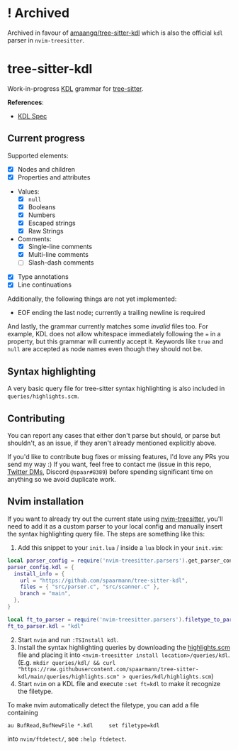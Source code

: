 # ! Archived

Archived in favour of
[amaangq/tree-sitter-kdl](https://github.com/amaanq/tree-sitter-kdl) which is
also the official `kdl` parser in `nvim-treesitter`.

# tree-sitter-kdl

Work-in-progress [KDL](https://github.com/kdl-org/kdl/) grammar for
[tree-sitter](https://github.com/tree-sitter/tree-sitter).

**References**:
* [KDL Spec](https://github.com/kdl-org/kdl/blob/main/SPEC.md)

## Current progress

Supported elements:
* [x] Nodes and children
* [x] Properties and attributes
* Values:
  * [x] `null`
  * [x] Booleans
  * [x] Numbers
  * [x] Escaped strings
  * [x] Raw Strings
* Comments:
  * [x] Single-line comments
  * [x] Multi-line comments
  * [ ] Slash-dash comments
* [x] Type annotations
* [x] Line continuations

Additionally, the following things are not yet implemented:
* EOF ending the last node; currently a trailing newline is required

And lastly, the grammar currently matches some *invalid* files too. For example, KDL does not allow
whitespace immediately following the `=` in a property, but this grammar will currently accept it.
Keywords like `true` and `null` are accepted as node names even though they should not be.

## Syntax highlighting

A very basic query file for tree-sitter syntax highlighting is also included in
`queries/highlights.scm`.

## Contributing

You can report any cases that either don't parse but should, or parse but shouldn't, as an issue, if
they aren't already mentioned explicitly above.

If you'd like to contribute bug fixes or missing features, I'd love any PRs you send my way :) If
you want, feel free to contact me (issue in this repo, [Twitter DMs](https://twitter.com/s_paarmann/), 
Discord `@spaar#8389`) before spending significant time on anything so we avoid duplicate work.

## Nvim installation

If you want to already try out the current state using
[nvim-treesitter](https://github.com/nvim-treesitter/nvim-treesitter), you'll need to add it as a
custom parser to your local config and manually insert the syntax highlighting query file. The
steps are something like this:
1. Add this snippet to your `init.lua` / inside a `lua` block in your `init.vim`:
```lua
local parser_config = require('nvim-treesitter.parsers').get_parser_configs()
parser_config.kdl = {
  install_info = {
    url = "https://github.com/spaarmann/tree-sitter-kdl",
    files = { "src/parser.c", "src/scanner.c" },
    branch = "main",
  },
}

local ft_to_parser = require('nvim-treesitter.parsers').filetype_to_parsername
ft_to_parser.kdl = "kdl"
```
2. Start `nvim` and run `:TSInstall kdl`.
3. Install the syntax highlighting queries by downloading the
   [highlights.scm](./queries/highlights.scm) file and placing it into `<nvim-treesitter install
   location>/queries/kdl`.
   (E.g. `mkdir queries/kdl/ && curl "https://raw.githubusercontent.com/spaarmann/tree-sitter-kdl/main/queries/highlights.scm" > queries/kdl/highlights.scm`)
4. Start `nvim` on a KDL file and execute `:set ft=kdl` to make it recognize the filetype.

To make nvim automatically detect the filetype, you can add a file containing
```
au BufRead,BufNewFile *.kdl		set filetype=kdl
```
into `nvim/ftdetect/`, see `:help ftdetect`.
